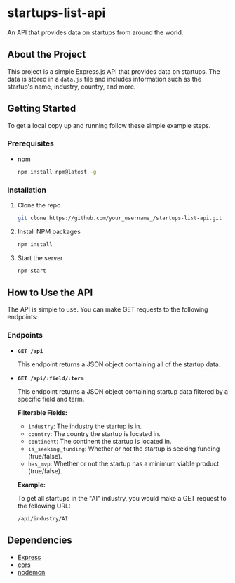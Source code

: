 # startups-list-api

An API that provides data on startups from around the world.

## About the Project

This project is a simple Express.js API that provides data on startups. The data is stored in a `data.js` file and includes information such as the startup's name, industry, country, and more.

## Getting Started

To get a local copy up and running follow these simple example steps.

### Prerequisites

* npm
  ```sh
  npm install npm@latest -g
  ```

### Installation

1. Clone the repo
   ```sh
   git clone https://github.com/your_username_/startups-list-api.git
   ```
2. Install NPM packages
   ```sh
   npm install
   ```
3. Start the server
   ```sh
   npm start
   ```

## How to Use the API

The API is simple to use. You can make GET requests to the following endpoints:

### Endpoints

* **`GET /api`**

  This endpoint returns a JSON object containing all of the startup data.

* **`GET /api/:field/:term`**

  This endpoint returns a JSON object containing startup data filtered by a specific field and term.

  **Filterable Fields:**

  * `industry`: The industry the startup is in.
  * `country`: The country the startup is located in.
  * `continent`: The continent the startup is located in.
  * `is_seeking_funding`: Whether or not the startup is seeking funding (true/false).
  * `has_mvp`: Whether or not the startup has a minimum viable product (true/false).

  **Example:**

  To get all startups in the "AI" industry, you would make a GET request to the following URL:

  ```
  /api/industry/AI
  ```

## Dependencies

* [Express](https://expressjs.com/)
* [cors](https://www.npmjs.com/package/cors)
* [nodemon](https://www.npmjs.com/package/nodemon)